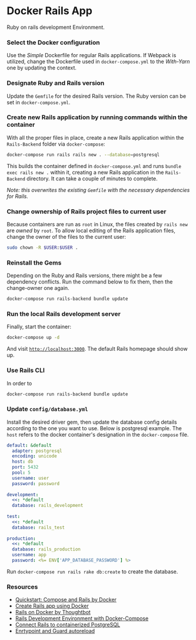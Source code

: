 # Docker Rails App

Ruby on rails development Environment.

### Select the Docker configuration

Use the *Simple* Dockerfile for regular Rails applications. If Webpack is
utilized, change the Dockerfile used in `docker-compose.yml` to the *With-Yarn*
one by updating the context.

### Designate Ruby and Rails version

Update the `Gemfile` for the desired Rails version. The Ruby version can be set in `docker-compose.yml`.

### Create new Rails application by running commands within the container

With all the proper files in place, create a new Rails application within the `Rails-Backend` folder via `docker-compose`:

``` bash
docker-compose run rails rails new . --database=postgresql
```

This builds the container defined in `docker-compose.yml` and runs `bundle exec
rails new .` within it, creating a new Rails application in the `Rails-Backend`
directory. It can take a couple of minutes to complete.

_Note: this overwrites the existing `Gemfile` with the necessary dependencies for Rails._

### Change ownership of Rails project files to current user

Because containers are run as `root` in Linux, the files created by `rails new` are _owned_ by `root`. To allow local editing of the Rails application files, change the owner of the files to the current user:

``` bash
sudo chown -R $USER:$USER .
```

### Reinstall the Gems

Depending on the Ruby and Rails versions, there might be a few dependency
conflicts. Run the command below to fix them, then the change-owner one again.

``` bash
docker-compose run rails-backend bundle update
```

### Run the local Rails development server

Finally, start the container:

``` bash
docker-compose up -d
```

And visit [`http://localhost:3000`](http://localhost:3000). The default Rails homepage should show up.

### Use Rails CLI

In order to 

``` bash
docker-compose run rails-backend bundle update
```

### Update `config/database.yml`

Install the desired driver gem, then update the database config details according to the one you want to use. Below
is postgresql example. The `host` refers to the docker container's designation in
the `docker-compose` file.

``` yml
default: &default
  adapter: postgresql
  encoding: unicode
  host: db
  port: 5432
  pool: 5
  username: user
  password: password
  
development:
  <<: *default
  database: rails_development
  
test:
  <<: *default
  database: rails_test
  
production:
  <<: *default
  database: rails_production
  username: app
  password: <%= ENV['APP_DATABASE_PASSWORD'] %>
```

Run `docker-compose run rails rake db:create` to create the database.

### Resources

*   [Quickstart: Compose and Rails by Docker](https://docs.docker.com/compose/rails/)
*   [Create Rails app using Docker](https://installvirtual.com/create-ruby-on-rails-app-using-docker/)
*   [Rails on Docker by Thoughtbot](https://thoughtbot.com/blog/rails-on-docker)
*   [Rails Development Environment with Docker-Compose](https://era86.github.io/2020/02/26/rails-development-environment-with-docker-compose-ubuntu-1804.html)
*   [Connect Rails to containerized PostgreSQL](https://docs.docker.com/compose/rails/)
*   [Enrtypoint and Guard autoreload](https://devato.com/dockerizing-a-rails-app-part-2-beefing-up-development/)
